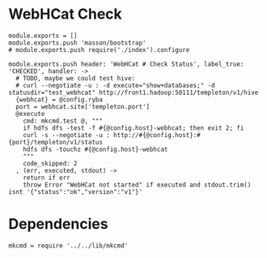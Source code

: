 
# WebHCat Check

    module.exports = []
    module.exports.push 'masson/bootstrap'
    # module.exports.push require('./index').configure

    module.exports.push header: 'WebHCat # Check Status', label_true: 'CHECKED', handler: ->
      # TODO, maybe we could test hive:
      # curl --negotiate -u : -d execute="show+databases;" -d statusdir="test_webhcat" http://front1.hadoop:50111/templeton/v1/hive
      {webhcat} = @config.ryba
      port = webhcat.site['templeton.port']
      @execute
        cmd: mkcmd.test @, """
        if hdfs dfs -test -f #{@config.host}-webhcat; then exit 2; fi
        curl -s --negotiate -u : http://#{@config.host}:#{port}/templeton/v1/status
        hdfs dfs -touchz #{@config.host}-webhcat
        """
        code_skipped: 2
      , (err, executed, stdout) ->
        return if err
        throw Error "WebHCat not started" if executed and stdout.trim() isnt '{"status":"ok","version":"v1"}'

# Dependencies

    mkcmd = require '../../lib/mkcmd'
